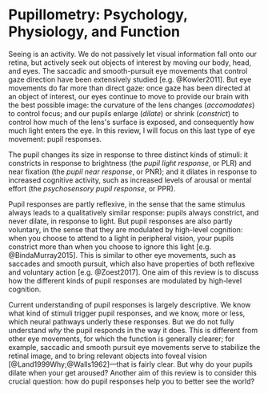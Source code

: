 # Pupillometry: Psychology, Physiology, and Function

Seeing is an activity. We do not passively let visual information fall onto our retina, but actively seek out objects of interest by moving our body, head, and eyes. The saccadic and smooth-pursuit eye movements that control gaze direction have been extensively studied [e.g. @Kowler2011]. But eye movements do far more than direct gaze: once gaze has been directed at an object of interest, our eyes continue to move to provide our brain with the best possible image: the curvature of the lens changes (*accomodates*) to control focus; and our pupils enlarge (*dilate*) or shrink (*constrict*) to control how much of the lens's surface is exposed, and consequently how much light enters the eye. In this review, I will focus on this last type of eye movement: pupil responses.

The pupil changes its size in response to three distinct kinds of stimuli: it constricts in response to brightness (the *pupil light response*, or PLR) and near fixation (the *pupil near response*, or PNR); and it dilates in response to increased cognitive activity, such as increased levels of arousal or mental effort (the *psychosensory pupil response*, or PPR).

Pupil responses are partly reflexive, in the sense that the same stimulus always leads to a qualitatively similar response: pupils always constrict, and never dilate, in response to light. But pupil responses are also partly voluntary, in the sense that they are modulated by high-level cognition: when you choose to attend to a light in peripheral vision, your pupils constrict more than when you choose to ignore this light [e.g. @BindaMurray2015]. This is similar to other eye movements, such as saccades and smooth pursuit, which also have properties of both reflexive and voluntary action [e.g. @Zoest2017]. One aim of this review is to discuss how the different kinds of pupil responses are modulated by high-level cognition.

Current understanding of pupil responses is largely descriptive. We know what kind of stimuli trigger pupil responses, and we know, more or less, which neural pathways underly these responses. But we do not fully understand *why* the pupil responds in the way it does. This is different from other eye movements, for which the function is generally clearer; for example, saccadic and smooth pursuit eye movements serve to stabilize the retinal image, and to bring relevant objects into foveal vision [@Land1999Why;@Walls1962]—that is fairly clear. But why do your pupils dilate when your get aroused? Another aim of this review is to consider this crucial question: how do pupil responses help you to better see the world?
